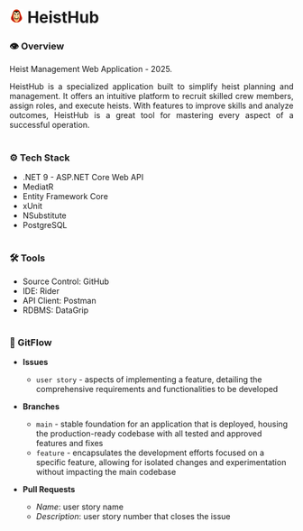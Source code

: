 # <img src="heisthub.svg" width="25"/> HeistHub

### **👁️ Overview**

Heist Management Web Application - 2025.

<p align="justify">
  HeistHub is a specialized application built to simplify heist planning and management. It offers an intuitive platform to recruit skilled crew members, assign roles, and execute heists. With features to improve skills and analyze outcomes, HeistHub is a great tool for mastering every aspect of a successful operation.
</p>

#

### **⚙️ Tech Stack**

- .NET 9 - ASP.NET Core Web API
- MediatR
- Entity Framework Core
- xUnit
- NSubstitute
- PostgreSQL

#

### **🛠️ Tools**

- Source Control: GitHub
- IDE: Rider
- API Client: Postman
- RDBMS: DataGrip

#

### **🥷 GitFlow**

- **Issues**
    - `user story` - aspects of implementing a feature, detailing the comprehensive requirements and functionalities to be developed

- **Branches**
    - `main` - stable foundation for an application that is deployed, housing the production-ready codebase with all tested and approved features and
      fixes
    - `feature` - encapsulates the development efforts focused on a specific feature, allowing for isolated changes and experimentation without
      impacting the main codebase

- **Pull Requests**
    - *Name*: user story name
    - *Description*: user story number that closes the issue
